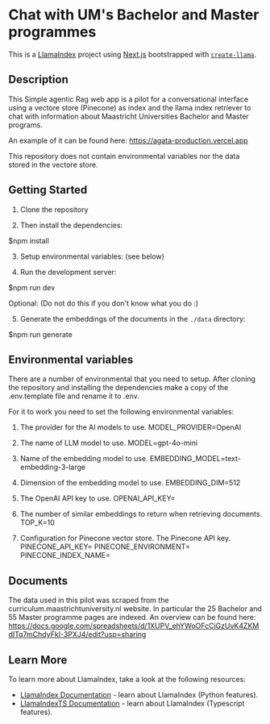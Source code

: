 
# Chat with UM's Bachelor and Master programmes

This is a [LlamaIndex](https://www.llamaindex.ai/) project using [Next.js](https://nextjs.org/) bootstrapped with [`create-llama`](https://github.com/run-llama/LlamaIndexTS/tree/main/packages/create-llama).

## Description
This Simple agentic Rag web app is a pilot for a conversational interface using a vectore store (Pinecone) as index and the llama index retriever to chat with information about Maastricht Universities Bachelor and Master programs. 

An example of it can be found here: https://agata-production.vercel.app 

This repository does not contain environmental variables nor the data stored in the vectore store.


## Getting Started


1. Clone the repository

2. Then install the dependencies:

  $npm install

3. Setup environmental variables: (see below)

4. Run the development server:

 $npm run dev

Optional: (Do not do this if you don't know what you do :)

5. Generate the embeddings of the documents in the `./data` directory:

  $npm run generate

## Environmental variables
There are a number of environmental that you need to setup. After cloning the repository and installing the dependencies make a copy of the .env.template file and rename it to .env.

For it to work you need to set the following environmental variables:

1. The provider for the AI models to use.
  MODEL_PROVIDER=OpenAI

2. The name of LLM model to use.
  MODEL=gpt-4o-mini

3. Name of the embedding model to use.
  EMBEDDING_MODEL=text-embedding-3-large

4. Dimension of the embedding model to use.
  EMBEDDING_DIM=512

5. The OpenAI API key to use.
  OPENAI_API_KEY= 

6. The number of similar embeddings to return when retrieving documents.
  TOP_K=10

7. Configuration for Pinecone vector store. The Pinecone API key.
  PINECONE_API_KEY=
  PINECONE_ENVIRONMENT=
  PINECONE_INDEX_NAME=

## Documents 
The data used in this pilot was scraped from the curriculum.maastrichtuniversity.nl website. In particular the 25 Bachelor and 55 Master programme pages are indexed. An overview can be found here: https://docs.google.com/spreadsheets/d/1XUPV_ehYWoOFcCiGzUvK4ZKMdITq7mChdyFkI-3PXJ4/edit?usp=sharing

## Learn More

To learn more about LlamaIndex, take a look at the following resources:

- [LlamaIndex Documentation](https://docs.llamaindex.ai) - learn about LlamaIndex (Python features).
- [LlamaIndexTS Documentation](https://ts.llamaindex.ai) - learn about LlamaIndex (Typescript features).